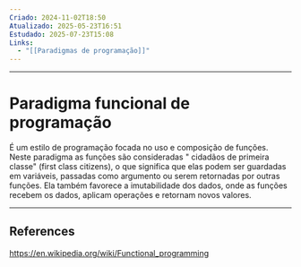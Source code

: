 ```yaml
---
Criado: 2024-11-02T18:50
Atualizado: 2025-05-23T16:51
Estudado: 2025-07-23T15:08
Links:
  - "[[Paradigmas de programação]]"
---
```

---
# Paradigma funcional de programação

É um estilo de programação focada no uso e composição de  funções. Neste paradigma as funções são consideradas " cidadãos de primeira classe" (first class citizens), o que significa que elas podem ser guardadas em variáveis, passadas como argumento ou serem retornadas por outras funções.  Ela também favorece  a imutabilidade dos dados, onde as funções recebem os dados, aplicam operações e retornam novos valores.

---
## References

https://en.wikipedia.org/wiki/Functional_programming
